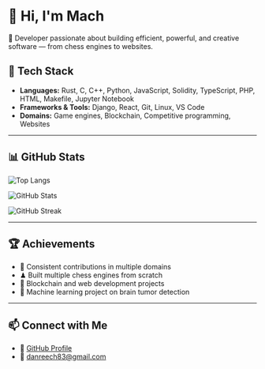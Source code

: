 # 👋 Hi, I'm Mach

🚀 Developer passionate about building efficient, powerful, and creative software — from chess engines to websites.


## 🔧 Tech Stack
- **Languages:** Rust, C, C++, Python, JavaScript, Solidity, TypeScript, PHP, HTML, Makefile, Jupyter Notebook
- **Frameworks & Tools:** Django, React, Git, Linux, VS Code
- **Domains:** Game engines, Blockchain, Competitive programming, Websites

---

## 📊 GitHub Stats 
![Top Langs](https://github-readme-stats.vercel.app/api/top-langs/?username=Dan-Mach&langs_count=15&theme=tokyonight)

![GitHub Stats](https://github-readme-stats.vercel.app/api?username=Dan-Mach&show_icons=true&theme=tokyonight)

![GitHub Streak](https://github-readme-streak-stats.herokuapp.com/?user=Dan-Mach&theme=tokyonight)

---

## 🏆 Achievements
- 🎯 Consistent contributions in multiple domains
- ♟ Built multiple chess engines from scratch
- 🔗 Blockchain and web development projects
- 🧠 Machine learning project on brain tumor detection

---

## 📫 Connect with Me
- 💼 [GitHub Profile](https://github.com/Dan-Mach)
- 📧 danreech83@gmail.com
